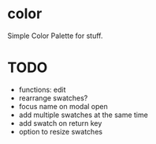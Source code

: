 color
=====

Simple Color Palette for stuff.


TODO
=====

* functions: edit
* rearrange swatches?
* focus name on modal open
* add multiple swatches at the same time
* add swatch on return key
* option to resize swatches
